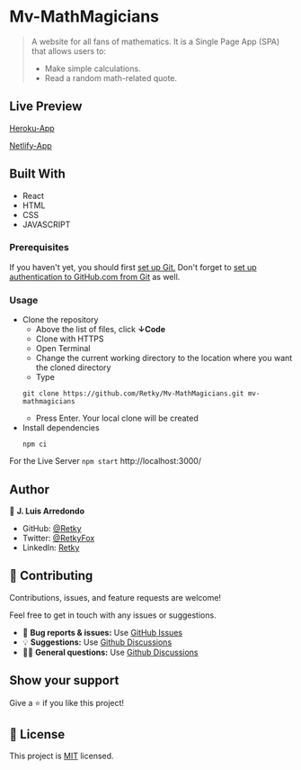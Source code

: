 # Mv-MathMagicians
> A website for all fans of mathematics. It is a Single Page App (SPA) that allows users to:
> - Make simple calculations.
> - Read a random math-related quote.

## Live Preview
[Heroku-App](https://mv-mathmagicians.herokuapp.com/)

[Netlify-App](https://mv-mathmagicians.netlify.app/)

## Built With

- React
- HTML
- CSS
- JAVASCRIPT

### Prerequisites
If you haven't yet, you should first [set up Git.](https://docs.github.com/en/get-started/quickstart/set-up-git) Don't forget to [set up authentication to GitHub.com from Git](https://docs.github.com/en/get-started/quickstart/set-up-git#next-steps-authenticating-with-github-from-git) as well.

### Usage
- Clone the repository
  - Above the list of files, click **↓Code**
  - Clone with HTTPS
  - Open Terminal
  - Change the current working directory to the location where you want the cloned directory
  - Type 
  ```
  git clone https://github.com/Retky/Mv-MathMagicians.git mv-mathmagicians
  ```
  - Press Enter. Your local clone will be created
- Install dependencies
  ```
  npm ci
  ```

For the Live Server `npm start` http://localhost:3000/

## Author

👤 **J. Luis Arredondo**
- GitHub: [@Retky](https://github.com/Retky "J. Luis Arredondo GitHub")
- Twitter: [@RetkyFox](https://twitter.com/retkyFox "J. Luis Arredondo Twitter")
- LinkedIn: [Retky](https://www.linkedin.com/in/Retky "J. Luis Arredondo LinkedIn")

## 🤝 Contributing

Contributions, issues, and feature requests are welcome!

Feel free to get in touch with any issues or suggestions.

- 🐛 **Bug reports & issues:** Use [GitHub Issues](https://github.com/Retky/Mv-MathMagicians/issues "Bugs & Issues")
- 💡 **Suggestions:** Use [Github Discussions](https://github.com/Retky/Mv-MathMagicians/discussions "Suggestions")
- 🙋‍♀️ **General questions:** Use [Github Discussions](https://github.com/Retky/Mv-MathMagicians/discussions "General Questions")

## Show your support

Give a ⭐️ if you like this project!

## 📝 License

This project is [MIT](./LICENSE) licensed.
